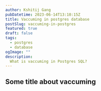 ```yaml
---
author: Kshitij Gang
pubDatetime: 2023-06-14T13:10:15Z
title: Vaccuming in postgres database
postSlug: vaccuming-in-postgres
featured: true
draft: false
tags:
  - postgres
  - database
ogImage: ""
description:
  What is vaccuming in Postgres SQL?
---
```



 
## Some title about vaccuming